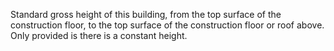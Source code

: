 Standard gross height of this building, from the top surface of the construction floor, to the top surface of the construction floor or roof above. Only provided is there is a constant height.